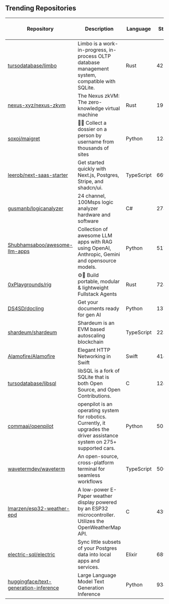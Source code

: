 ## Trending Repositories

| Repository | Description | Language | Stars | Forks | Built By | Current Period Stars |
|------------|-------------|----------|-------|-------|----------|---------------------|
| [tursodatabase/limbo](https://github.com/tursodatabase/limbo) | Limbo is a work-in-progress, in-process OLTP database management system, compatible with SQLite. | Rust | 4212 | 145 | [penberg](https://github.com/penberg), [jussisaurio](https://github.com/jussisaurio), [pereman2](https://github.com/pereman2), [seonWKim](https://github.com/seonWKim), [benclmnt](https://github.com/benclmnt) | 784 |
| [nexus-xyz/nexus-zkvm](https://github.com/nexus-xyz/nexus-zkvm) | The Nexus zkVM: The zero-knowledge virtual machine | Rust | 1916 | 343 | [govereau](https://github.com/govereau), [slumber](https://github.com/slumber), [danielmarinq](https://github.com/danielmarinq), [sjudson](https://github.com/sjudson), [yoichi-nexus](https://github.com/yoichi-nexus) | 843 |
| [soxoj/maigret](https://github.com/soxoj/maigret) | 🕵️‍♂️ Collect a dossier on a person by username from thousands of sites | Python | 12865 | 902 | [soxoj](https://github.com/soxoj), [kustermariocoding](https://github.com/kustermariocoding), [fen0s](https://github.com/fen0s), [cyb3rk0tik](https://github.com/cyb3rk0tik) | 384 |
| [leerob/next-saas-starter](https://github.com/leerob/next-saas-starter) | Get started quickly with Next.js, Postgres, Stripe, and shadcn/ui. | TypeScript | 6699 | 734 | [leerob](https://github.com/leerob), [Prathamesh-chougale-17](https://github.com/Prathamesh-chougale-17), [slavingia](https://github.com/slavingia), [webda2l](https://github.com/webda2l), [dikaio](https://github.com/dikaio) | 269 |
| [gusmanb/logicanalyzer](https://github.com/gusmanb/logicanalyzer) | 24 channel, 100Msps logic analyzer hardware and software | C# | 2735 | 290 | [gusmanb](https://github.com/gusmanb), [JasonYANG170](https://github.com/JasonYANG170), [shawnferry](https://github.com/shawnferry), [dmhl](https://github.com/dmhl), [moreati](https://github.com/moreati) | 109 |
| [Shubhamsaboo/awesome-llm-apps](https://github.com/Shubhamsaboo/awesome-llm-apps) | Collection of awesome LLM apps with RAG using OpenAI, Anthropic, Gemini and opensource models. | Python | 5179 | 603 | [Shubhamsaboo](https://github.com/Shubhamsaboo), [Madhuvod](https://github.com/Madhuvod), [Vadiml1024](https://github.com/Vadiml1024), [gargigupta97](https://github.com/gargigupta97), [ideal](https://github.com/ideal) | 175 |
| [0xPlaygrounds/rig](https://github.com/0xPlaygrounds/rig) | ⚙️🦀 Build portable, modular & lightweight Fullstack Agents | Rust | 728 | 47 | [cvauclair](https://github.com/cvauclair), [garance-buricatu](https://github.com/garance-buricatu), [mateobelanger](https://github.com/mateobelanger), [0xMochan](https://github.com/0xMochan) | 284 |
| [DS4SD/docling](https://github.com/DS4SD/docling) | Get your documents ready for gen AI | Python | 13705 | 680 | [dolfim-ibm](https://github.com/dolfim-ibm), [vagenas](https://github.com/vagenas), [cau-git](https://github.com/cau-git), [maxmnemonic](https://github.com/maxmnemonic) | 206 |
| [shardeum/shardeum](https://github.com/shardeum/shardeum) | Shardeum is an EVM based autoscaling blockchain | TypeScript | 22399 | 438 | [afostr](https://github.com/afostr), [thantsintoe](https://github.com/thantsintoe), [jairajdev](https://github.com/jairajdev), [arhamj](https://github.com/arhamj), [Glitch18](https://github.com/Glitch18) | 614 |
| [Alamofire/Alamofire](https://github.com/Alamofire/Alamofire) | Elegant HTTP Networking in Swift | Swift | 41435 | 7570 | [cnoon](https://github.com/cnoon), [jshier](https://github.com/jshier), [mattt](https://github.com/mattt), [kylef](https://github.com/kylef), [kcharwood](https://github.com/kcharwood) | 39 |
| [tursodatabase/libsql](https://github.com/tursodatabase/libsql) | libSQL is a fork of SQLite that is both Open Source, and Open Contributions. | C | 12429 | 314 | [MarinPostma](https://github.com/MarinPostma), [psarna](https://github.com/psarna), [LucioFranco](https://github.com/LucioFranco), [penberg](https://github.com/penberg) | 71 |
| [commaai/openpilot](https://github.com/commaai/openpilot) | openpilot is an operating system for robotics. Currently, it upgrades the driver assistance system on 275+ supported cars. | Python | 50312 | 9169 | [adeebshihadeh](https://github.com/adeebshihadeh), [sshane](https://github.com/sshane), [deanlee](https://github.com/deanlee), [pd0wm](https://github.com/pd0wm), [jnewb1](https://github.com/jnewb1) | 18 |
| [wavetermdev/waveterm](https://github.com/wavetermdev/waveterm) | An open-source, cross-platform terminal for seamless workflows | TypeScript | 5002 | 127 | [esimkowitz](https://github.com/esimkowitz), [sawka](https://github.com/sawka), [oneirocosm](https://github.com/oneirocosm) | 148 |
| [lmarzen/esp32-weather-epd](https://github.com/lmarzen/esp32-weather-epd) | A low-power E-Paper weather display powered by an ESP32 microcontroller. Utilizes the OpenWeatherMap API. | C | 4396 | 269 | [lmarzen](https://github.com/lmarzen), [cwitting](https://github.com/cwitting), [pjveltri](https://github.com/pjveltri), [jrial](https://github.com/jrial), [srt19170](https://github.com/srt19170) | 691 |
| [electric-sql/electric](https://github.com/electric-sql/electric) | Sync little subsets of your Postgres data into local apps and services. | Elixir | 6898 | 164 | [alco](https://github.com/alco), [icehaunter](https://github.com/icehaunter), [kevin-dp](https://github.com/kevin-dp), [thruflo](https://github.com/thruflo), [msfstef](https://github.com/msfstef) | 107 |
| [huggingface/text-generation-inference](https://github.com/huggingface/text-generation-inference) | Large Language Model Text Generation Inference | Python | 9380 | 1095 | [OlivierDehaene](https://github.com/OlivierDehaene), [Narsil](https://github.com/Narsil), [danieldk](https://github.com/danieldk), [drbh](https://github.com/drbh), [sywangyi](https://github.com/sywangyi) | 22 |
